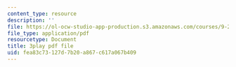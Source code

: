 ```yaml
---
content_type: resource
description: ''
file: https://ol-ocw-studio-app-production.s3.amazonaws.com/courses/9-20-animal-behavior-fall-2013/fea83c73127d7b20a867c617a067b409_472231.pdf
file_type: application/pdf
resourcetype: Document
title: 3play pdf file
uid: fea83c73-127d-7b20-a867-c617a067b409
---
```

